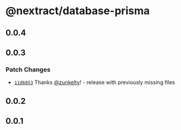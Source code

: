 # @nextract/database-prisma

## 0.0.4

## 0.0.3

### Patch Changes

- [`11d6853`](https://github.com/nextractjs/nextractjs/commit/11d68533e66b8a143ec1a1efd97282c5de3c7e0d) Thanks [@zunkelty](https://github.com/zunkelty)! - release with previously missing files

## 0.0.2

## 0.0.1

